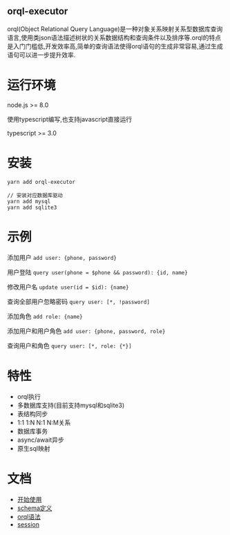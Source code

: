 orql-executor
---

orql(Object Relational Query Language)是一种对象关系映射关系型数据库查询语言,使用类json语法描述树状的关系数据结构和查询条件以及排序等.orql的特点是入门门槛低,开发效率高,简单的查询语法使得orql语句的生成非常容易,通过生成语句可以进一步提升效率.

# 运行环境

node.js >= 8.0

使用typescript编写,也支持javascript直接运行

typescript >= 3.0

# 安装

```
yarn add orql-executor

// 安装对应数据库驱动
yarn add mysql
yarn add sqlite3
```

# 示例

添加用户 `add user: {phone, password}`

用户登陆 `query user(phone = $phone && password): {id, name}`

修改用户名 `update user(id = $id): {name}`

查询全部用户忽略密码 `query user: [*, !password]`

添加角色 `add role: {name}`

添加用户和用户角色 `add user: {phone, password, role}`

查询用户和角色 `query user: [*, role: {*}]`

# 特性

* orql执行
* 多数据库支持(目前支持mysql和sqlite3)
* 表结构同步
* 1:1 1:N N:1 N:M关系
* 数据库事务
* async/await异步
* 原生sql映射

# 文档
* [开始使用](./docs/index.md)
* [schema定义](./docs/schema.md)
* [orql语法](./docs/orql.md)
* [session](./docs/session.md)